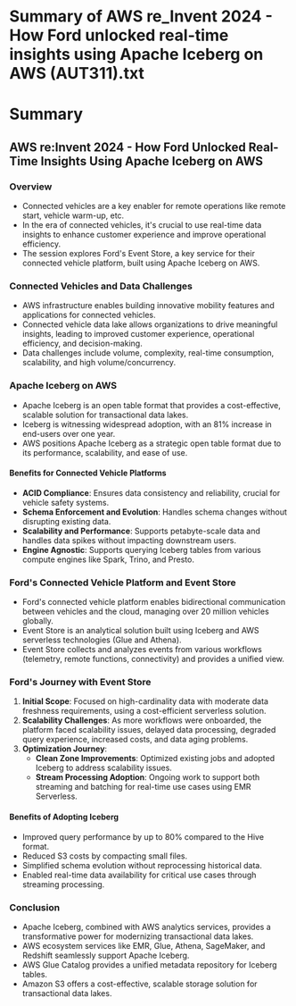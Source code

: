 # Summary of AWS re_Invent 2024 - How Ford unlocked real-time insights using Apache Iceberg on AWS (AUT311).txt

# Summary

## AWS re:Invent 2024 - How Ford Unlocked Real-Time Insights Using Apache Iceberg on AWS

### Overview

- Connected vehicles are a key enabler for remote operations like remote start, vehicle warm-up, etc.
- In the era of connected vehicles, it's crucial to use real-time data insights to enhance customer experience and improve operational efficiency.
- The session explores Ford's Event Store, a key service for their connected vehicle platform, built using Apache Iceberg on AWS.

### Connected Vehicles and Data Challenges

- AWS infrastructure enables building innovative mobility features and applications for connected vehicles.
- Connected vehicle data lake allows organizations to drive meaningful insights, leading to improved customer experience, operational efficiency, and decision-making.
- Data challenges include volume, complexity, real-time consumption, scalability, and high volume/concurrency.

### Apache Iceberg on AWS

- Apache Iceberg is an open table format that provides a cost-effective, scalable solution for transactional data lakes.
- Iceberg is witnessing widespread adoption, with an 81% increase in end-users over one year.
- AWS positions Apache Iceberg as a strategic open table format due to its performance, scalability, and ease of use.

#### Benefits for Connected Vehicle Platforms

- **ACID Compliance**: Ensures data consistency and reliability, crucial for vehicle safety systems.
- **Schema Enforcement and Evolution**: Handles schema changes without disrupting existing data.
- **Scalability and Performance**: Supports petabyte-scale data and handles data spikes without impacting downstream users.
- **Engine Agnostic**: Supports querying Iceberg tables from various compute engines like Spark, Trino, and Presto.

### Ford's Connected Vehicle Platform and Event Store

- Ford's connected vehicle platform enables bidirectional communication between vehicles and the cloud, managing over 20 million vehicles globally.
- Event Store is an analytical solution built using Iceberg and AWS serverless technologies (Glue and Athena).
- Event Store collects and analyzes events from various workflows (telemetry, remote functions, connectivity) and provides a unified view.

### Ford's Journey with Event Store

1. **Initial Scope**: Focused on high-cardinality data with moderate data freshness requirements, using a cost-efficient serverless solution.
2. **Scalability Challenges**: As more workflows were onboarded, the platform faced scalability issues, delayed data processing, degraded query experience, increased costs, and data aging problems.
3. **Optimization Journey**:
   - **Clean Zone Improvements**: Optimized existing jobs and adopted Iceberg to address scalability issues.
   - **Stream Processing Adoption**: Ongoing work to support both streaming and batching for real-time use cases using EMR Serverless.

#### Benefits of Adopting Iceberg

- Improved query performance by up to 80% compared to the Hive format.
- Reduced S3 costs by compacting small files.
- Simplified schema evolution without reprocessing historical data.
- Enabled real-time data availability for critical use cases through streaming processing.

### Conclusion

- Apache Iceberg, combined with AWS analytics services, provides a transformative power for modernizing transactional data lakes.
- AWS ecosystem services like EMR, Glue, Athena, SageMaker, and Redshift seamlessly support Apache Iceberg.
- AWS Glue Catalog provides a unified metadata repository for Iceberg tables.
- Amazon S3 offers a cost-effective, scalable storage solution for transactional data lakes.